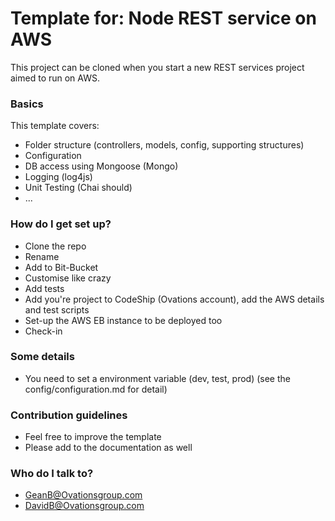 # Template for: Node REST service on AWS  #

This project can be cloned when you start a new REST services project aimed to run on AWS.

### Basics ###
This template covers:
* Folder structure (controllers, models, config, supporting structures)
* Configuration
* DB access using Mongoose (Mongo)
* Logging (log4js)
* Unit Testing (Chai should)
* ...


### How do I get set up? ###

* Clone the repo
* Rename
* Add to Bit-Bucket
* Customise like crazy
* Add tests
* Add you're project to CodeShip (Ovations account), add the AWS details and test scripts
* Set-up the AWS EB instance to be deployed too
* Check-in

### Some details ###

* You need to set a environment variable (dev, test, prod) (see the config/configuration.md for detail)

### Contribution guidelines ###

* Feel free to improve the template
* Please add to the documentation as well

### Who do I talk to? ###

* GeanB@Ovationsgroup.com
* DavidB@Ovationsgroup.com